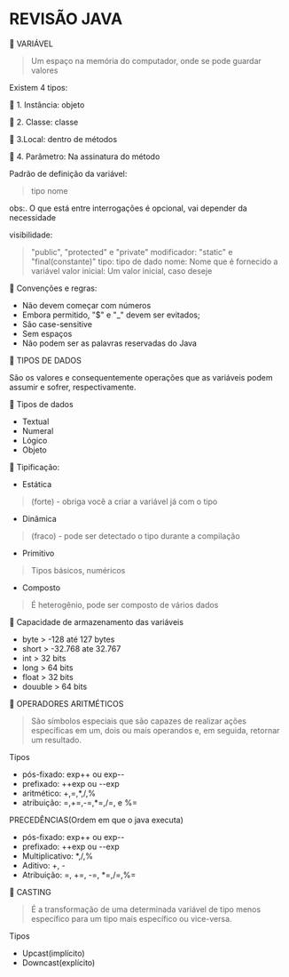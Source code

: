 # REVISÃO JAVA


🔺 VARIÁVEL
> Um espaço na memória do computador, onde se pode guardar valores



Existem 4 tipos:

🔹 1. Instância: objeto

🔹 2. Classe: classe

🔹 3.Local: dentro de métodos

🔹 4. Parâmetro: Na assinatura do método

Padrão de definição da variável:
> <?visibilidade?><?modificador?>tipo nome<?=valor inicial?>
> 

obs:. O que está entre interrogações é opcional, vai depender da necessidade

visibilidade:  
> "public", "protected" e "private"
modificador: 
> "static" e "final(constante)"
tipo:
> tipo de dado 
nome: 
> Nome que é fornecido a variável
valor inicial: 
> Um valor inicial, caso deseje

📍 Convenções e regras:

 - Não devem começar com números
 - Embora permitido, "$" e "_" devem ser evitados;
 - São case-sensitive
 - Sem espaços
 - Não podem ser as palavras reservadas do Java

🔺  TIPOS DE DADOS

São os valores e consequentemente operações que as variáveis podem assumir e sofrer, respectivamente.

📍 Tipos de dados

- Textual
- Numeral
- Lógico
- Objeto


📍 Tipificação:
- Estática 
> (forte) - obriga você a criar a variável já com o tipo
- Dinâmica 
>  (fraco) - pode ser detectado o tipo durante a compilação
- Primitivo
> Tipos básicos, numéricos
-  Composto 
> É heterogênio, pode ser composto de vários dados

📍 Capacidade de armazenamento das variáveis

 - byte > -128 até 127 bytes
 - short > -32.768 ate 32.767 
 - int > 32 bits
 - long > 64 bits
 - float > 32 bits
 - douuble > 64 bits

🔺 OPERADORES ARITMÉTICOS

> São símbolos especiais que são capazes de realizar ações específicas em um, dois ou mais operandos e, em seguida, retornar um resultado.

Tipos

 - pós-fixado: exp++ ou exp--
 - prefixado: ++exp ou --exp
 - aritmético: +,=,*,/,%
 - atribuição: =,+=,-=,*=,/=, e %=

PRECEDÊNCIAS(Ordem em que o java executa)

 - pós-fixado: exp++ ou exp--
 - prefixado: ++exp ou --exp
 - Multiplicativo: *,/,%
 - Aditivo: +, -
 - Atribuição: =, +=, -=, *=,/=,%=



🔺 CASTING

> É a transformação de uma determinada variável de tipo menos específico para um tipo mais específico ou vice-versa.

Tipos

 - Upcast(implícito)
 - Downcast(explícito)










